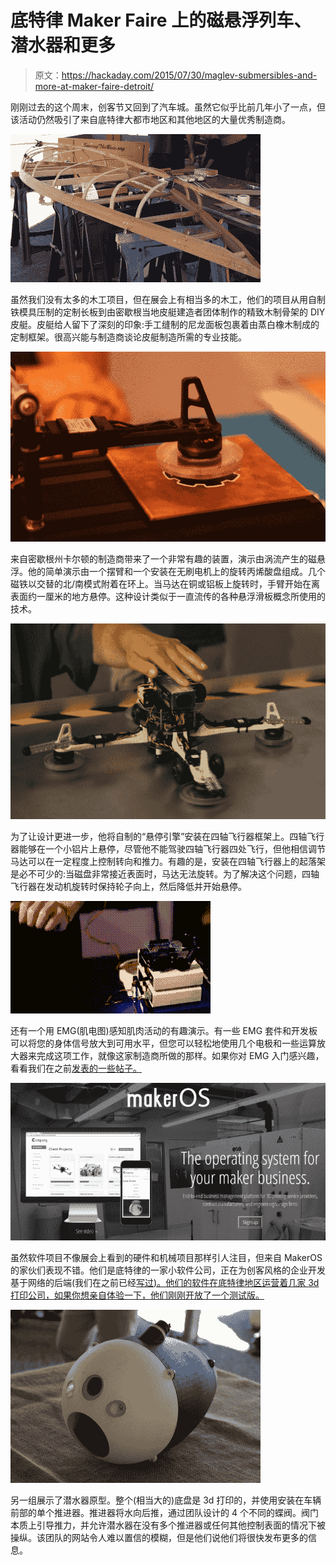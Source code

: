 # 底特律 Maker Faire 上的磁悬浮列车、潜水器和更多

> 原文：<https://hackaday.com/2015/07/30/maglev-submersibles-and-more-at-maker-faire-detroit/>

刚刚过去的这个周末，创客节又回到了汽车城。虽然它似乎比前几年小了一点，但该活动仍然吸引了来自底特律大都市地区和其他地区的大量优秀制造商。

![img_8517](img/aa96a731ac73ea9c488185075cc501c2.png)

虽然我们没有太多的木工项目，但在展会上有相当多的木工，他们的项目从用自制铁模具压制的定制长板到由密歇根当地皮艇建造者团体制作的精致木制骨架的 DIY 皮艇。皮艇给人留下了深刻的印象:手工缝制的尼龙面板包裹着由蒸白橡木制成的定制框架。很高兴能与制造商谈论皮艇制造所需的专业技能。

![levitate-arm](img/6a531fe1bd7d06bce469bfc1f685af0c.png)

来自密歇根州卡尔顿的制造商带来了一个非常有趣的装置，演示由涡流产生的磁悬浮。他的简单演示由一个摆臂和一个安装在无刷电机上的旋转丙烯酸盘组成。几个磁铁以交替的北/南模式附着在环上。当马达在铜或铝板上旋转时，手臂开始在离表面约一厘米的地方悬停。这种设计类似于一直流传的各种悬浮滑板概念所使用的技术。

![maglevquad](img/6cd53ffffdc9584e490e4d2c37377291.png)

为了让设计更进一步，他将自制的“悬停引擎”安装在四轴飞行器框架上。四轴飞行器能够在一个小铝片上悬停，尽管他不能驾驶四轴飞行器四处飞行，但他相信调节马达可以在一定程度上控制转向和推力。有趣的是，安装在四轴飞行器上的起落架是必不可少的:当磁盘非常接近表面时，马达无法旋转。为了解决这个问题，四轴飞行器在发动机旋转时保持轮子向上，然后降低并开始悬停。

![muscle](img/0d0212ace846cb586393a024f28553ca.png)

还有一个用 EMG(肌电图)感知肌肉活动的有趣演示。有一些 EMG 套件和开发板可以将您的身体信号放大到可用水平，但您可以轻松地使用几个电极和一些运算放大器来完成这项工作，就像这家制造商所做的那样。如果你对 EMG 入门感兴趣，看看我们在之前[发表的一些帖子。](http://hackaday.com/tag/emg/)

![makeros](img/dc9121a51b025ab04c01b15cf5fdbd0a.png)

虽然软件项目不像展会上看到的硬件和机械项目那样引人注目，但来自 MakerOS 的家伙们表现不错。他们是底特律的一家小软件公司，正在为创客风格的企业开发基于网络的后端(我们在之前已经[写过)。他们的软件在底特律地区运营着几家 3d 打印公司，如果你想亲自体验一下，他们刚刚开放了一个测试版。](http://hackaday.com/2015/03/22/mrrf-makeros-for-maker-business-management/)

![submersible](img/038bdf80adeec20eed63ad74b3c79893.png)

另一组展示了潜水器原型。整个(相当大的)底盘是 3d 打印的，并使用安装在车辆前部的单个推进器。推进器将水向后推，通过团队设计的 4 个不同的蝶阀。阀门本质上引导推力，并允许潜水器在没有多个推进器或任何其他控制表面的情况下被操纵。该团队的网站令人难以置信的模糊，但是他们说他们将很快发布更多的信息。